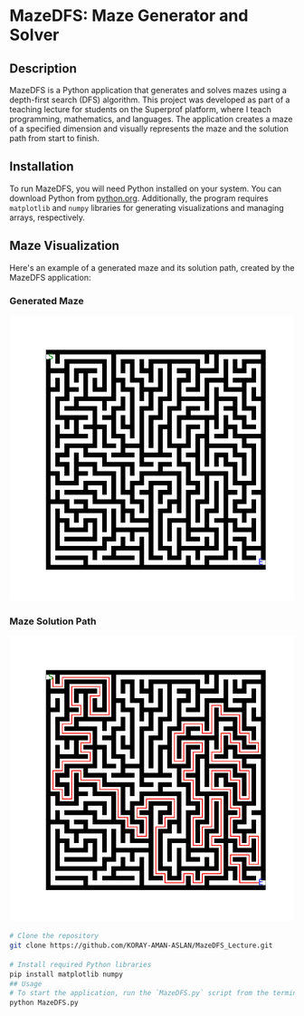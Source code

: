 # MazeDFS: Maze Generator and Solver

## Description
MazeDFS is a Python application that generates and solves mazes using a depth-first search (DFS) algorithm. 
This project was developed as part of a teaching lecture for students on the Superprof platform, where I teach programming, mathematics, and languages. 
The application creates a maze of a specified dimension and visually represents the maze and the solution path from start to finish.

## Installation
To run MazeDFS, you will need Python installed on your system. You can download Python from [python.org](https://www.python.org/downloads/).
Additionally, the program requires `matplotlib` and `numpy` libraries for generating visualizations and managing arrays, respectively.
## Maze Visualization
Here's an example of a generated maze and its solution path, created by the MazeDFS application:

### Generated Maze
![Generated Maze](https://github.com/KORAY-AMAN-ASLAN/MazeDFS_Lecture/blob/main/image%20(1).png)

### Maze Solution Path
![Maze Solution](https://github.com/KORAY-AMAN-ASLAN/MazeDFS_Lecture/blob/main/image.png)

```bash
# Clone the repository
git clone https://github.com/KORAY-AMAN-ASLAN/MazeDFS_Lecture.git

# Install required Python libraries
pip install matplotlib numpy
## Usage
# To start the application, run the `MazeDFS.py` script from the terminal. You will be prompted to enter the dimensions for the maze, and the program will display the generated maze and the solution path.
python MazeDFS.py

